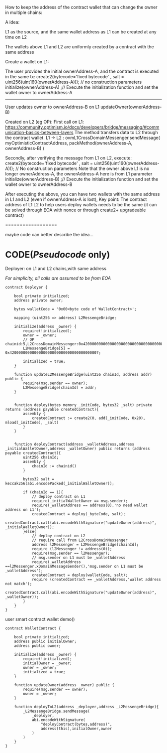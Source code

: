 How to keep the address of the contract wallet that can change the owner in multiple chains:

A idea:

L1 as the source, and the same wallet address as L1 can be created at any time on L2

The wallets above L1 and L2 are uniformly created by a contract with the same address

Create a wallet on L1:

The user provides the initial ownerAddress-A, and the contract is executed in the same tx:
create2(bytecode='fixed bytecode' , salt = uint256(uint160(ownerAddress-A))); // no construction parameters
initialize(ownerAddress-A) ;// Execute the initialization function and set the wallet owner to ownerAddress-A

--------

User updates owner to ownerAddress-B on L1
updateOwner(ownerAddress-B)

Created on L2 (eg OP):
First call on L1: https://community.optimism.io/docs/developers/bridge/messaging/#communication-basics-between-layers The method transfers data to L2 through the contract wallet.
L1 -> L2 :
ovmL1CrossDomainMessenger.sendMessage(
 myOptimisticContractAddress,
 packMethod(ownerAddress-A, ownerAddress-B)
)

Secondly, after verifying the message from L1 on L2, execute:
create2(bytecode='fixed bytecode' , salt = uint256(uint160(ownerAddress-A))); // No construction parameters Note that the owner above L1 is no longer ownerAddress-A, the ownerAddress-A here is from L1 parameter
initialize(ownerAddress-B) ;// Execute the initialization function and set the wallet owner to ownerAddress-B

After executing the above, you can have two wallets with the same address in L1 and L2 (even if ownerAddress-A is lost),
Key point: The contract address of L1 L2 to help users deploy wallets needs to be the same (it can be solved through EOA with nonce or through create2+ upgradeable contract)



================== 

maybe code can better describe the idea...

# CODE(*Pseudocode* only)

Deployer: on L1 and L2 chains,with same address 

*For simplicity, all calls are assumed to be from EOA*

```solidity
contract Deployer {

    bool private initialized;
    address private owner;

    bytes walletCode = '0x00<byte code of WalletContract>';

    mapping (uint256 => address) L2MessengeBridge;

    initialize(address _owner) {
        require(!initialized);
        owner = _owner;
        // OP chainid:5,L2CrossDomainMessenger:0x4200000000000000000000000000000000000007
        L2MessengeBridge[5] = 0x4200000000000000000000000000000000000007;

        initialized = true;
    }

    function updateL2MessengeBridge(uint256 chainId, address addr) public {
        require(msg.sender == owner);
        L2MessengeBridge[chainId] = addr;
    }


    function deploy(bytes memory _initCode, bytes32 _salt) private returns (address payable createdContract){
        assembly {
            createdContract := create2(0, add(_initCode, 0x20), mload(_initCode), _salt)
        }
    }


    function deployContract(address _walletAddress,address _initialWalletOwner,address _walletOwner) public returns (address payable createdContract){
        uint256 chainId;
        assembly {
            chainId := chainid()
        }

        bytes32 salt = keccak256(abi.encodePacked(_initialWalletOwner)); 

        if (chainId == 1){
            // deploy contract on L1
            require(_initialWalletOwner == msg.sender);  
            require(_walletAddress == address(0),'no need wallet address on L1');
            createdContract = deploy(_byteCode, salt);
            createdContract.call(abi.encodeWithSignature("updateOwner(address)", _initialWalletOwner));
        }else{
            // deploy contract on L2
            // require call from L2CrossDomainMessenger 
            address l2Messenger = L2MessengeBridge[chainId];
            require (l2Messenger != address(0));
            require(msg.sender == l2Messenger);
            // msg.sender on L1 must be _walletAddress
            require(_walletAddress ==l2Messenger.xDomainMessageSender(),'msg.sender on L1 must be _walletAddress');
            createdContract = deploy(walletCode, salt);
            require (createdContract == _walletAddress,'wallet address not match');
            createdContract.call(abi.encodeWithSignature("updateOwner(address)", _walletOwner));
        }
    }
}
```




user smart contract wallet demo()
```solidity
contract WalletContract {

    bool private initialized;
    address public initialOwner;
    address public owner;

    initialize(address _owner) {
        require(!initialized);
        initialOwner = _owner;
        owner = _owner;
        initialized = true;
    } 

    function updateOwner(address _owner) public {
        require(msg.sender == owner);
        owner = _owner;
    }

    function deployToL2(address _deployer,address _L2MessengeBridge){
        _L2MessengeBridge.sendMessage(
            _deployer,
            abi.encodeWithSignature(
                "deployContract(bytes,address)", 
                address(this),initialOwner,owner
            )
        )
    }
}
```
